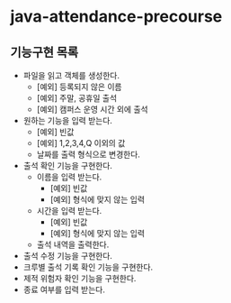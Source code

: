 # java-attendance-precourse

## 기능구현 목록

- 파일을 읽고 객체를 생성한다.
  - [예외] 등록되지 않은 이름
  - [예외] 주말, 공휴일 출석
  - [예외] 캠퍼스 운영 시간 외에 출석
- 원하는 기능을 입력 받는다.
  - [예외] 빈값
  - [예외] 1,2,3,4,Q 이외의 값
  - 날짜를 출력 형식으로 변경한다.
- 출석 확인 기능을 구현한다.
  - 이름을 입력 받는다.
    - [예외] 빈값
    - [예외] 형식에 맞지 않는 입력
  - 시간을 입력 받는다.
    - [예외] 빈값
    - [예외] 형식에 맞지 않는 입력
  - 출석 내역을 출력한다.
- 출석 수정 기능을 구현한다.
- 크루별 출석 기록 확인 기능을 구현한다.
- 제적 위험자 확인 기능을 구현한다.
- 종료 여부를 입력 받는다.